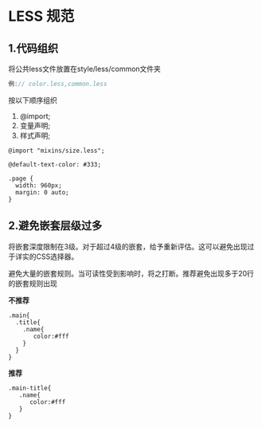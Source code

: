 # LESS 规范

## 1.代码组织
 将公共less文件放置在style/less/common文件夹
```js
例:// color.less,common.less
```
按以下顺序组织
1. @import;
2. 变量声明;
3. 样式声明;

```less
@import "mixins/size.less";
 
@default-text-color: #333;
 
.page {
  width: 960px;
  margin: 0 auto;
}
```

## 2.避免嵌套层级过多
将嵌套深度限制在3级。对于超过4级的嵌套，给予重新评估。这可以避免出现过于详实的CSS选择器。

避免大量的嵌套规则。当可读性受到影响时，将之打断。推荐避免出现多于20行的嵌套规则出现

**不推荐**
```less
.main{
  .title{
    .name{
       color:#fff
    }
  }
}
```

**推荐**
```less
.main-title{
   .name{
      color:#fff
   }
}
```
